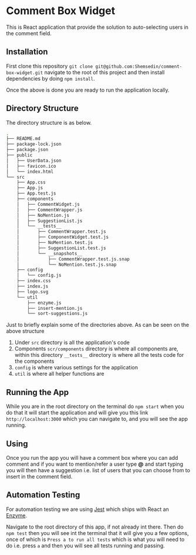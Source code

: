# Comment Box Widget
This is React application that provide the solution to auto-selecting users in the comment field.

## Installation
First clone this repository `git clone git@github.com:Shemsedin/comment-box-widget.git` navigate to the root of this project and then install dependencies by doing `npm install`.

Once the above is done you are ready to run the application locally.

## Directory Structure
The directory structure is as below.

```bash
.
├── README.md
├── package-lock.json
├── package.json
├── public
│   ├── UserData.json
│   ├── favicon.ico
│   └── index.html
└── src
    ├── App.css
    ├── App.js
    ├── App.test.js
    ├── components
    │   ├── CommentWidget.js
    │   ├── CommentWrapper.js
    │   ├── NoMention.js
    │   ├── SuggestionList.js
    │   └── __tests__
    │       ├── CommentWrapper.test.js
    │       ├── ComponentWidget.test.js
    │       ├── NoMention.test.js
    │       ├── SuggestionList.test.js
    │       └── __snapshots__
    │           ├── CommentWrapper.test.js.snap
    │           └── NoMention.test.js.snap
    ├── config
    │   └── config.js
    ├── index.css
    ├── index.js
    ├── logo.svg
    └── util
        ├── enzyme.js
        ├── insert-mention.js
        └── sort-suggestions.js
```

Just to briefly explain some of the directories above. As can be seen on the above structure
 
 1. Under `src` directory is all the application's code
 2. Components `scr/components` directory is where all components are, within this directory `__tests__` directory is where all the tests code for the components
 3. `config` is where various settings for the application
 4. `util` is where all helper functions are

## Running the App

While you are in the root directory on the terminal do `npm start` when you do that it will start the application and will give you this link `http://localhost:3000` which you can navigate to, and you will see the app running.

## Using

Once you run the app you will have a comment box where you can add comment and if you want to mention/refer a user type **@** and start typing you will then have a suggestion i.e. list of users that you can choose from to insert in the comment field.

## Automation Testing

For automation testing we are using [Jest](https://jestjs.io/) which ships with React an [Enzyme](https://enzymejs.github.io/enzyme/).

Navigate to the root directory of this app, if not already int there. Then do `npm test` then you will see int the terminal that it will give you a few options, once of which is `Press a to run all tests` which is what you will need to do i.e. press `a` and then you will see all tests running and passing.
